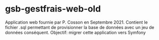# gsb-gestfrais-web-old
Application web fournie par P. Cosson en Septembre 2021.
Contient le fichier .sql permettant de provisionner la base de données avec un jeu de données conséquent.
Objectif: migrer cette application vers Symfony

